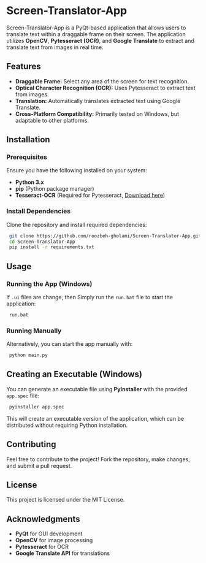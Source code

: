 # Screen-Translator-App

Screen-Translator-App is a PyQt-based application that allows users to translate text within a draggable frame on their screen. The application utilizes **OpenCV**, **Pytesseract (OCR)**, and **Google Translate** to extract and translate text from images in real time.

## Features
- **Draggable Frame:** Select any area of the screen for text recognition.
- **Optical Character Recognition (OCR):** Uses Pytesseract to extract text from images.
- **Translation:** Automatically translates extracted text using Google Translate.
- **Cross-Platform Compatibility:** Primarily tested on Windows, but adaptable to other platforms.

## Installation

### Prerequisites
Ensure you have the following installed on your system:
- **Python 3.x**
- **pip** (Python package manager)
- **Tesseract-OCR** (Required for Pytesseract, [Download here](https://github.com/tesseract-ocr/tesseract))

### Install Dependencies
Clone the repository and install required dependencies:
```bash
 git clone https://github.com/roozbeh-gholami/Screen-Translator-App.git
 cd Screen-Translator-App
 pip install -r requirements.txt
```

## Usage
### Running the App (Windows)
If `.ui` files are change, then Simply run the `run.bat` file to start the application:
```bash
 run.bat
```

### Running Manually
Alternatively, you can start the app manually with:
```bash
 python main.py
```

## Creating an Executable (Windows)
You can generate an executable file using **PyInstaller** with the provided `app.spec` file:
```bash
 pyinstaller app.spec
```
This will create an executable version of the application, which can be distributed without requiring Python installation.

## Contributing
Feel free to contribute to the project! Fork the repository, make changes, and submit a pull request.

## License
This project is licensed under the MIT License.

## Acknowledgments
- **PyQt** for GUI development
- **OpenCV** for image processing
- **Pytesseract** for OCR
- **Google Translate API** for translations


